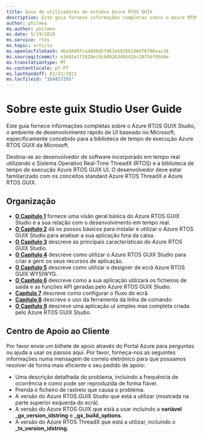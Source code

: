 ```yaml
---
title: Guia de utilizadores do estúdio Azure RTOS GUIX
description: Este guia fornece informações completas sobre o Azure RTOS GUIX Studio, o ambiente de desenvolvimento rápido de UI baseado no Microsoft, especificamente concebido para a biblioteca de tempo de execução Azure RTOS GUIX da Microsoft.
author: philmea
ms.author: philmea
ms.date: 5/19/2020
ms.service: rtos
ms.topic: article
ms.openlocfilehash: 4be5049fca40d6d57961e692661d8df6706eac28
ms.sourcegitcommit: e3d42e1f2920ec9cb002634b542bc20754f9544e
ms.translationtype: MT
ms.contentlocale: pt-PT
ms.lasthandoff: 03/22/2021
ms.locfileid: "104827295"
---
```

# <a name="about-this-guix-studio-user-guide"></a>Sobre este guix Studio User Guide

Este guia fornece informações completas sobre o Azure RTOS GUIX Studio, o ambiente de desenvolvimento rápido de UI baseado no Microsoft, especificamente concebido para a biblioteca de tempo de execução Azure RTOS GUIX da Microsoft. 

Destina-se ao desenvolvedor de software incorporado em tempo real utilizando o Sistema Operativo Real-Time ThreadX (RTOS) e a biblioteca de tempo de execução Azure RTOS GUIX UI. O desenvolvedor deve estar familiarizado com os conceitos standard Azure RTOS ThreadX e Azure RTOS GUIX.

## <a name="organization"></a>Organização

- [**O Capítulo 1**](guix-studio-1.md) fornece uma visão geral básica do Azure RTOS GUIX Studio e a sua relação com o desenvolvimento em tempo real.
- [**O Capítulo 2**](guix-studio-2.md) dá os passos básicos para instalar e utilizar o Azure RTOS GUIX Studio para analisar a sua aplicação fora da caixa.
- [**O Capítulo 3**](guix-studio-3.md) descreve as principais características do Azure RTOS GUIX Studio.
- [**O Capítulo 4**](guix-studio-4.md) descreve como utilizar o Azure RTOS GUIX Studio para criar e gerir os seus recursos de aplicação.
- [**O Capítulo 5**](guix-studio-5.md) descreve como utilizar o designer de ecrã Azure RTOS GUIX WYSIWYG.
- [**O Capítulo 6**](guix-studio-6.md) descreve como a sua aplicação utilizará os ficheiros de saída e as funções API geradas pelo Azure RTOS GUIX Studio.
- [**Capítulo 7**](guix-studio-7.md) descreve como configurar o fluxo do ecrã
- [**Capítulo 8**](guix-studio-8.md) descreve o uso da ferramenta da linha de comando
- [**O Capítulo 9**](guix-studio-9.md) descreve uma aplicação uI simples mas completa criada pelo Azure RTOS GUIX Studio.

## <a name="customer-support-center"></a>Centro de Apoio ao Cliente

Por favor envie um bilhete de apoio através do Portal Azure para perguntas ou ajuda a usar os passos aqui. Por favor, forneça-nos as seguintes informações numa mensagem de correio eletrónico para que possamos resolver de forma mais eficiente o seu pedido de apoio:

- Uma descrição detalhada do problema, incluindo a frequência de ocorrência e como pode ser reproduzida de forma fiável.
- Prenda o ficheiro de rastreio que causa o problema.
- A versão do Azure RTOS GUIX Studio que está a utilizar (mostrada na parte superior esquerda do ecrã).
- A versão do Azure RTOS GUIX que está a usar incluindo a **variável _gx_version_idstring** e **_gx_build_options.**
- A versão do Azure RTOS ThreadX que está a utilizar, incluindo o **_tx_version_idstring**.
